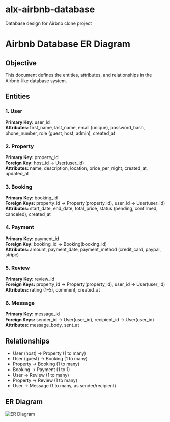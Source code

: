 # alx-airbnb-database
Database design for Airbnb clone project
# Airbnb Database ER Diagram

## Objective
This document defines the entities, attributes, and relationships in the Airbnb-like database system.

## Entities

### 1. User
**Primary Key:** user_id  
**Attributes:** first_name, last_name, email (unique), password_hash, phone_number, role (guest, host, admin), created_at

### 2. Property
**Primary Key:** property_id  
**Foreign Key:** host_id → User(user_id)  
**Attributes:** name, description, location, price_per_night, created_at, updated_at

### 3. Booking
**Primary Key:** booking_id  
**Foreign Keys:** property_id → Property(property_id), user_id → User(user_id)  
**Attributes:** start_date, end_date, total_price, status (pending, confirmed, canceled), created_at

### 4. Payment
**Primary Key:** payment_id  
**Foreign Key:** booking_id → Booking(booking_id)  
**Attributes:** amount, payment_date, payment_method (credit_card, paypal, stripe)

### 5. Review
**Primary Key:** review_id  
**Foreign Keys:** property_id → Property(property_id), user_id → User(user_id)  
**Attributes:** rating (1–5), comment, created_at

### 6. Message
**Primary Key:** message_id  
**Foreign Keys:** sender_id → User(user_id), recipient_id → User(user_id)  
**Attributes:** message_body, sent_at

## Relationships
- User (host) → Property (1 to many)
- User (guest) → Booking (1 to many)
- Property → Booking (1 to many)
- Booking → Payment (1 to 1)
- User → Review (1 to many)
- Property → Review (1 to many)
- User → Message (1 to many, as sender/recipient)

## ER Diagram
![ER Diagram](./airbnb_erd.png)
